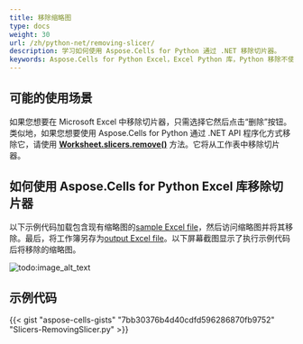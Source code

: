 ```yaml
---
title: 移除缩略图
type: docs
weight: 30
url: /zh/python-net/removing-slicer/
description: 学习如何使用 Aspose.Cells for Python 通过 .NET 移除切片器。
keywords: Aspose.Cells for Python Excel，Excel Python 库，Python 移除不使用 Excel的切片器，使用 Aspose.Cells for Python 删除切片器，Python 删除切片器，通过 Aspose.Cells for Python Excel库删除切片器。
---
```


## **可能的使用场景**

如果您想要在 Microsoft Excel 中移除切片器，只需选择它然后点击“删除”按钮。类似地，如果您想要使用 Aspose.Cells for Python 通过 .NET API 程序化方式移除它，请使用 [**Worksheet.slicers.remove()**](https://reference.aspose.com/cells/python-net/aspose.cells.slicers/slicercollection/) 方法。它将从工作表中移除切片器。

## **如何使用 Aspose.Cells for Python Excel 库移除切片器**

以下示例代码加载包含现有缩略图的[sample Excel file](67338478.xlsx)，然后访问缩略图并将其移除。最后，将工作簿另存为[output Excel file](67338477.xlsx)。以下屏幕截图显示了执行示例代码后将移除的缩略图。

![todo:image_alt_text](removing-slicer_1.png)

## **示例代码**

{{< gist "aspose-cells-gists" "7bb30376b4d40cdfd596286870fb9752" "Slicers-RemovingSlicer.py" >}}
